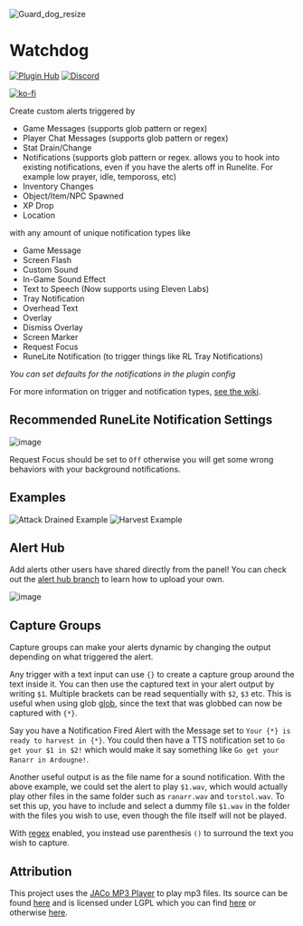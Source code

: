 ![Guard_dog_resize](https://user-images.githubusercontent.com/1350444/149637084-270521ab-2d96-4c54-a7b4-71357fb6b291.png)

# Watchdog
[![Plugin Hub](https://img.shields.io/endpoint?url=https://i.pluginhub.info/shields/installs/plugin/watchdog)](https://runelite.net/plugin-hub/show/watchdog)
[![Discord](https://img.shields.io/discord/1064234152314015875?color=%235865F2&label=Watchdog&logo=discord&logoColor=white&style=flat)](https://discord.gg/n8mxYAHJR9)

[![ko-fi](https://ko-fi.com/img/githubbutton_sm.svg)](https://ko-fi.com/T6T0JH18I)

Create custom alerts triggered by
- Game Messages (supports glob pattern or regex)
- Player Chat Messages (supports glob pattern or regex)
- Stat Drain/Change
- Notifications (supports glob pattern or regex. allows you to hook into existing notifications, even if you have the alerts off in Runelite. For example low prayer, idle, tempoross, etc) 
- Inventory Changes
- Object/Item/NPC Spawned
- XP Drop
- Location

with any amount of unique notification types like
- Game Message
- Screen Flash
- Custom Sound
- In-Game Sound Effect
- Text to Speech (Now supports using Eleven Labs)
- Tray Notification
- Overhead Text
- Overlay
- Dismiss Overlay
- Screen Marker
- Request Focus
- RuneLite Notification (to trigger things like RL Tray Notifications)

_You can set defaults for the notifications in the plugin config_

For more information on trigger and notification types, [see the wiki](https://github.com/adamk33n3r/runelite-watchdog/wiki).

## Recommended RuneLite Notification Settings
![image](https://github.com/adamk33n3r/runelite-watchdog/assets/1350444/18eb10dd-9ddb-4248-9d5f-ddc335acc103)

Request Focus should be set to `Off` otherwise you will get some wrong behaviors with your background notifications.

## Examples
![Attack Drained Example](https://user-images.githubusercontent.com/1350444/221425644-0211c4d7-2838-4e63-986a-8ab313052ad5.png)
![Harvest Example](https://user-images.githubusercontent.com/1350444/221425625-4e246cb6-eff0-4f8f-855f-80fd7b36bc9d.png)

## Alert Hub
Add alerts other users have shared directly from the panel! You can check out the [alert hub branch](https://github.com/adamk33n3r/runelite-watchdog/tree/alert-hub) to learn how to upload your own.

![image](https://github.com/adamk33n3r/runelite-watchdog/assets/1350444/08ecf612-11ba-4bd1-b2c3-d624e40ca9a1)


## Capture Groups
Capture groups can make your alerts dynamic by changing the output depending on what triggered the alert.

Any trigger with a text input can use `{}` to create a capture group around the text inside it. You can then use the
captured text in your alert output by writing `$1`. Multiple brackets can be read sequentially with `$2`, `$3` etc.
This is useful when using glob [glob](https://en.wikipedia.org/wiki/Glob_(programming)), since the text that was
globbed can now be captured with `{*}`. 

Say you have a Notification Fired Alert with the Message set to `Your {*} is ready to harvest in {*}`. 
You could then have a TTS notification set to `Go get your $1 in $2!` which would make it say something like
`Go get your Ranarr in Ardougne!`.

Another useful output is as the file name for a sound notification. With the above example, we could set the alert
to play `$1.wav`, which would actually play other files in the same folder such as `ranarr.wav` and `torstol.wav`.
To set this up, you have to include and select a dummy file `$1.wav` in the folder with the files you wish to use,
even though the file itself will not be played.

With [regex](https://en.wikipedia.org/wiki/Regular_expression) enabled, you instead use parenthesis `()` to surround the text you wish to capture.

## Attribution
This project uses the [JACo MP3 Player](http://jacomp3player.sourceforge.net) to play mp3 files. Its source can be found [here](https://sourceforge.net/p/jacomp3player/code/HEAD/tree/) and is licensed under LGPL which you can find [here](./ThirdPartyLicenses.txt) or otherwise [here](https://www.gnu.org/licenses/lgpl-3.0.en.html).

